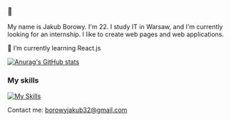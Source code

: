  ### 👋 

 My name is Jakub Borowy. I'm 22. I study IT in Warsaw, and I'm currently looking for an internship. I like to create web pages and  web applications.
 
 🌱 I’m currently learning React.js
 
 [![Anurag's GitHub stats](https://github-readme-stats.vercel.app/api?username=Jakbor32)](https://github.com/anuraghazra/github-readme-stats)
 
  ### My skills
  [![My Skills](https://skillicons.dev/icons?i=html,css,js,bootstrap,wordpress,git,react,tailwind)](https://skillicons.dev)

 Contact me: borowyjakub32@gmail.com
